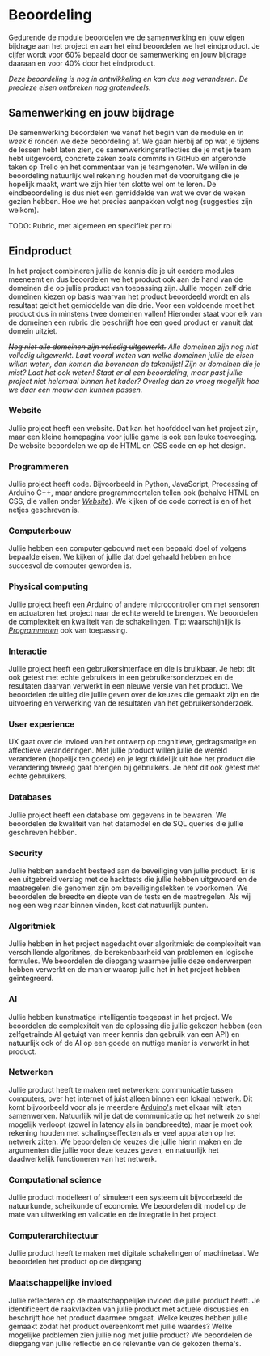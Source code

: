 # Beoordeling

Gedurende de module beoordelen we de samenwerking en jouw eigen bijdrage aan het project en aan het eind beoordelen we het eindproduct. Je cijfer wordt voor 60% bepaald door de samenwerking en jouw bijdrage daaraan en voor 40% door het eindproduct.

*Deze beoordeling is nog in ontwikkeling en kan dus nog veranderen. De precieze eisen ontbreken nog grotendeels.*

## Samenwerking en jouw bijdrage

De samenwerking beoordelen we vanaf het begin van de module en *in week 6* ronden we deze beoordeling af. We gaan hierbij af op wat je tijdens de lessen hebt laten zien, de samenwerkingsreflecties die je met je team hebt uitgevoerd, concrete zaken zoals commits in GitHub en afgeronde taken op Trello en het commentaar van je teamgenoten. We willen in de beoordeling natuurlijk wel rekening houden met de vooruitgang die je hopelijk maakt, want we zijn hier ten slotte wel om te leren. De eindbeoordeling is dus niet een gemiddelde van wat we over de weken gezien hebben. Hoe we het precies aanpakken volgt nog (suggesties zijn welkom).

TODO: Rubric, met algemeen en specifiek per rol

## Eindproduct

In het project combineren jullie de kennis die je uit eerdere modules meeneemt en dus beoordelen we het product ook aan de hand van de domeinen die op jullie product van toepassing zijn. Jullie mogen zelf drie domeinen kiezen op basis waarvan het product beoordeeld wordt en als resultaat geldt het gemiddelde van die drie. Voor een voldoende moet het product dus in minstens twee domeinen vallen! Hieronder staat voor elk van de domeinen een rubric die beschrijft hoe een goed product er vanuit dat domein uitziet.

*~~Nog niet alle domeinen zijn volledig uitgewerkt.~~ Alle domeinen zijn nog niet volledig uitgewerkt. Laat vooral weten van welke domeinen jullie de eisen willen weten, dan komen die bovenaan de takenlijst! Zijn er domeinen die je mist? Laat het ook weten! Staat er al een beoordeling, maar past jullie project niet helemaal binnen het kader? Overleg dan zo vroeg mogelijk hoe we daar een mouw aan kunnen passen.*

### Website

Jullie project heeft een website. Dat kan het hoofddoel van het project zijn, maar een kleine homepagina voor jullie game is ook een leuke toevoeging. De website beoordelen we op de HTML en CSS code en op het design.

### Programmeren

Jullie project heeft code. Bijvoorbeeld in Python, JavaScript, Processing of Arduino C++, maar andere programmeertalen tellen ook (behalve HTML en CSS, die vallen onder [*Website*](#website)). We kijken of de code correct is en of het netjes geschreven is.

### Computerbouw

Jullie hebben een computer gebouwd met een bepaald doel of volgens bepaalde eisen. We kijken of jullie dat doel gehaald hebben en hoe succesvol de computer geworden is.

### Physical computing

Jullie project heeft een Arduino of andere microcontroller om met sensoren en actuatoren het project naar de echte wereld te brengen. We beoordelen de complexiteit en kwaliteit van de schakelingen. Tip: waarschijnlijk is [*Programmeren*](#programmeren) ook van toepassing.

### Interactie

Jullie project heeft een gebruikersinterface en die is bruikbaar. Je hebt dit ook getest met echte gebruikers in een gebruikersonderzoek en de resultaten daarvan verwerkt in een nieuwe versie van het product. We beoordelen de uitleg die jullie geven over de keuzes die gemaakt zijn en de uitvoering en verwerking van de resultaten van het gebruikersonderzoek.

### User experience

UX gaat over de invloed van het ontwerp op cognitieve, gedragsmatige en affectieve veranderingen. Met jullie product willen jullie de wereld veranderen (hopelijk ten goede) en je legt duidelijk uit hoe het product die verandering teweeg gaat brengen bij gebruikers. Je hebt dit ook getest met echte gebruikers.

### Databases

Jullie project heeft een database om gegevens in te bewaren. We beoordelen de kwaliteit van het datamodel en de SQL queries die jullie geschreven hebben.

### Security

Jullie hebben aandacht besteed aan de beveiliging van jullie product. Er is een uitgebreid verslag met de hacktests die jullie hebben uitgevoerd en de maatregelen die genomen zijn om beveiligingslekken te voorkomen. We beoordelen de breedte en diepte van de tests en de maatregelen. Als wij nog een weg naar binnen vinden, kost dat natuurlijk punten.

### Algoritmiek

Jullie hebben in het project nagedacht over algoritmiek: de complexiteit van verschillende algoritmes, de berekenbaarheid van problemen en logische formules. We beoordelen de diepgang waarmee jullie deze onderwerpen hebben verwerkt en de manier waarop jullie het in het project hebben geïntegreerd.

### AI

Jullie hebben kunstmatige intelligentie toegepast in het project. We beoordelen de complexiteit van de oplossing die jullie gekozen hebben (een zelfgetrainde AI getuigt van meer kennis dan gebruik van een API) en natuurlijk ook of de AI op een goede en nuttige manier is verwerkt in het product.

### Netwerken

Jullie product heeft te maken met netwerken: communicatie tussen computers, over het internet of juist alleen binnen een lokaal netwerk. Dit komt bijvoorbeeld voor als je meerdere [Arduino's](#physical-computing) met elkaar wilt laten samenwerken. Natuurlijk wil je dat de communicatie op het netwerk zo snel mogelijk verloopt (zowel in latency als in bandbreedte), maar je moet ook rekening houden met schalingseffecten als er veel apparaten op het netwerk zitten. We beoordelen de keuzes die jullie hierin maken en de argumenten die jullie voor deze keuzes geven, en natuurlijk het daadwerkelijk functioneren van het netwerk.

### Computational science

Jullie product modelleert of simuleert een systeem uit bijvoorbeeld de natuurkunde, scheikunde of economie. We beoordelen dit model op de mate van uitwerking en validatie en de integratie in het project.

### Computerarchitectuur

Jullie product heeft te maken met digitale schakelingen of machinetaal. We beoordelen het product op de diepgang

### Maatschappelijke invloed

Jullie reflecteren op de maatschappelijke invloed die jullie product heeft. Je identificeert de raakvlakken van jullie product met actuele discussies en beschrijft hoe het product daarmee omgaat. Welke keuzes hebben jullie gemaakt zodat het product overeenkomt met jullie waardes? Welke mogelijke problemen zien jullie nog met jullie product? We beoordelen de diepgang van jullie reflectie en de relevantie van de gekozen thema's. <!-- Denk aan UT project/thesis reflectie. Wat was daar de beoordeling? -->
